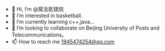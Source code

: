 - 👋 Hi, I’m @窝法氦镁烷
- 👀 I’m interested in basketball.
- 🌱 I’m currently learning c++,java...
- 💞️ I’m looking to collaborate on Beijing University of Posts and Telecommunications。
- 📫 How to reach me 1945474254@qq.com

<!---
sy0000FF/sy0000FF is a ✨ special ✨ repository because its `README.md` (this file) appears on your GitHub profile.
You can click the Preview link to take a look at your changes.
--->
